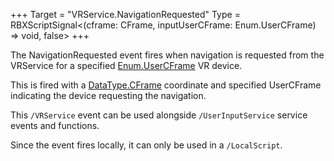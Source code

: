 +++
Target = "VRService.NavigationRequested"
Type = RBXScriptSignal<(cframe: CFrame, inputUserCFrame: Enum.UserCFrame) => void, false>
+++

The NavigationRequested event fires when navigation is requested from the VRService for a specified [Enum.UserCFrame](https://developer.roblox.com/search#stq=UserCFrame) VR device.This is fired with a [DataType.CFrame](https://developer.roblox.com/search#stq=CFrame) coordinate and specified UserCFrame indicating the device requesting the navigation.This `/VRService` event can be used alongside `/UserInputService` service events and functions.Since the event fires locally, it can only be used in a `/LocalScript`.